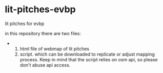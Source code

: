 # lit-pitches-evbp
lit pitches for evbp

in this repository there are two files:
-  1. html file of webmap of lit pitches
   2. script. which can be downloaded to replicate or adjust mapping process. Keep in mind that the script relies on osm api, so please don't abuse api access.
 
